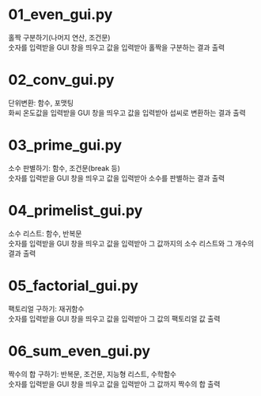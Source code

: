 # 01_even_gui.py
홀짝 구분하기(나머지 연산, 조건문)  
숫자를 입력받을 GUI 창을 띄우고 값을 입력받아 홀짝을 구분하는 결과 출력
# 02_conv_gui.py
단위변환: 함수, 포맷팅  
화씨 온도값을 입력받을 GUI 창을 띄우고 값을 입력받아 섭씨로 변환하는 결과 출력
# 03_prime_gui.py
소수 판별하기: 함수, 조건문(break 등)  
숫자를 입력받을 GUI 창을 띄우고 값을 입력받아 소수를 판별하는 결과 출력
# 04_primelist_gui.py
소수 리스트: 함수, 반복문  
숫자를 입력받을 GUI 창을 띄우고 값을 입력받아 그 값까지의 소수 리스트와 그 개수의 결과 출력
# 05_factorial_gui.py
팩토리얼 구하기: 재귀함수  
숫자를 입력받을 GUI 창을 띄우고 값을 입력받아 그 값의 팩토리얼 값 출력
# 06_sum_even_gui.py
짝수의 합 구하기: 반복문, 조건문, 지능형 리스트, 수학함수  
숫자를 입력받을 GUI 창을 띄우고 값을 입력받아 그 값까지 짝수의 합 출력
